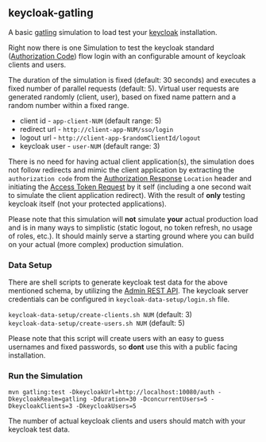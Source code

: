 ## keycloak-gatling


A basic [gatling](https://gatling.io) simulation to load test your [keycloak](https://www.keycloak.org/) installation.

Right now there is one Simulation to test the keycloak standard ([Authorization Code](https://tools.ietf.org/html/rfc6749#section-4.1))
flow login with an configurable amount of keycloak clients and users.

The duration of the simulation is fixed (default: 30 seconds) and executes a fixed number of parallel requests (default: 5).
Virtual user requests are generated randomly (client, user), based on fixed name pattern and a random number within a fixed range.
* client id - `app-client-NUM` (default range: 5)
* redirect url - `http://client-app-NUM/sso/login`
* logout url - `http://client-app-$randomClientId/logout`
* keycloak user - `user-NUM` (default range: 3)

There is no need for having actual client application(s), the simulation does not follow redirects and mimic the client application
by extracting the `authorization code` from the [Authorization Response](https://tools.ietf.org/html/rfc6749#section-4.1.2) `Location`
header and initiating the [Access Token Request](https://tools.ietf.org/html/rfc6749#section-4.1.3) by it self
(including a one second wait to simulate the client application redirect). With the result of **only** testing keycloak itself (not your protected applications).

Please note that this simulation will **not** simulate **your** actual production load and is in many ways to simplistic (static logout, no token refresh, no usage of roles, etc.).
It should mainly serve a starting ground where you can build on your actual (more complex) production simulation.

### Data Setup

There are shell scripts to generate keycloak test data for the above mentioned schema, by utilizing the
[Admin REST API](https://www.keycloak.org/docs/latest/server_development/index.html#admin-rest-api).
The keycloak server credentials can be configured in `keycloak-data-setup/login.sh` file.

`keycloak-data-setup/create-clients.sh NUM` (default: 3)  
`keycloak-data-setup/create-users.sh NUM` (default: 5)

Please note that this script will create users with an easy to guess usernames and fixed passwords, so **dont** use this with a public facing installation.

### Run the Simulation

`mvn gatling:test -DkeycloakUrl=http://localhost:10080/auth -DkeycloakRealm=gatling -Dduration=30 -DconcurrentUsers=5 -DkeycloakClients=3 -DkeycloakUsers=5`

The number of actual keycloak clients and users should match with your keycloak test data.
